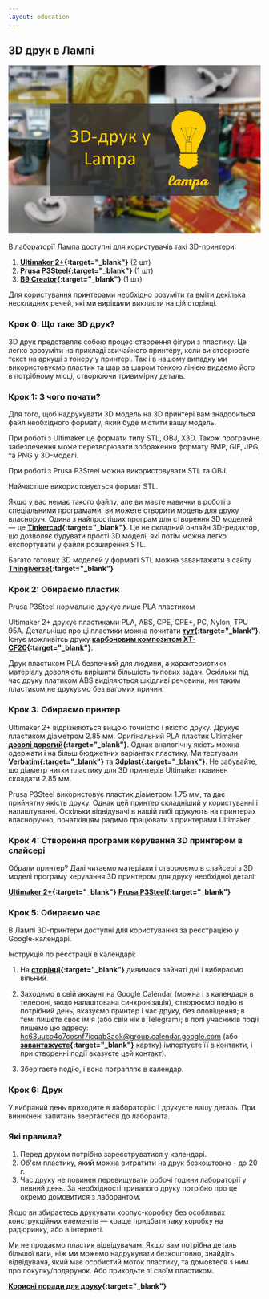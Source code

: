 ```yaml
---
layout: education
---
```


## 3D друк в Лампі

![](/img/3dprint.png)

В лабораторії Лампа доступні для користувачів такі 3D-принтери:

1) **[Ultimaker 2+](https://ultimaker.com/en/products/ultimaker-2-plus){:target="_blank"}** (2 шт)
2) **[Prusa P3Steel](https://reprap.org/wiki/P3Steel){:target="_blank"}** (1 шт) 
3) **[B9 Creator](https://www.b9c.com/products/b9creator){:target="_blank"}** (1 шт)

Для користування принтерами необхідно розуміти та вміти декілька нескладних речей, які ми вирішили викласти на цій сторінці.

### Крок 0: Що таке 3D друк?

3D друк представляє собою процес створення фігури з пластику. Це легко зрозуміти на прикладі звичайного принтеру, коли ви створюєте текст на аркуші з тонеру у принтері. Так і в нашому випадку ми використовуємо пластик та шар за шаром тонкою лінією видаємо його в потрібному місці, створюючи тривимірну деталь.

### Крок 1: З чого почати?

Для того, щоб надрукувати 3D модель на 3D принтері вам знадобиться файл необхідного формату, який буде містити вашу модель. 

При роботі з Ultimaker це формати типу STL, OBJ, X3D. Також програмне забезпечення може перетворювати зображення формату BMP, GIF, JPG, та PNG у 3D-моделі. 

При роботі з Prusa P3Steel можна використовувати STL та OBJ.

Найчастіше використовується формат STL.

Якщо у вас немає такого файлу, але ви маєте навички в роботі з спеціальними програмами, ви можете створити модель для друку власноруч. Одина з найпростіших програм для створення 3D моделей — це **[Tinkercad](https://www.tinkercad.com/){:target="_blank"}**. Це не складний онлайн 3D-редактор, що дозволяє будувати прості 3D моделі, які потім можна легко експортувати у файли розширення STL.

Багато готових 3D моделей у форматі STL можна завантажити з сайту **[Thingiverse](https://www.thingiverse.com/){:target="_blank"}** 

### Крок 2: Обираємо пластик

Prusa P3Steel нормально друкує лише PLA пластиком

Ultimaker 2+ друкує пластиками PLA, ABS, CPE, CPE+, PC, Nylon, TPU 95A. Детальніше про ці пластики можна почитати **[тут](http://ultimaker-ukraine.com/consumables){:target="_blank"}**. Існує можливітсь друку **[карбоновим композитом XT-CF20](http://ultimaker-ukraine.com/perpetuumnozzles){:target="_blank"}**. 

Друк пластиком PLA безпечний для людини, а характеристики матеріалу доволяють вирішити більшість типових задач. Оскільки під час друку платиком ABS виділяються шкідливі речовини, ми таким пластиком не друкуємо без вагомих причин.

### Крок 3: Обираємо принтер

Ultimaker 2+ відрізняються вищою точністю і якістю друку. Друкує пластиком діаметром 2.85 мм. Оригінальний PLA пластик Ultimaker **[доволі дорогий](http://ultimaker-ukraine.com/consumables){:target="_blank"}**. Однак аналогічну якість можна одержати і на більш бюджетних варіантах пластику. Ми тестували **[Verbatim](https://www.itbox.ua/product/Plastik_dlya_3D-printera_Verbatim_PLA_285_mm_NATURAL_TRANSPARENT_1kg_55282-p290959/){:target="_blank"}** та **[3dplast](https://3dplast.biz/g31329042-pla-pla-plastik){:target="_blank"}**. Не забувайте, що діаметр нитки пластику для 3D принтерів Ultimaker повинен складати 2.85 мм.

Prusa P3Steel використовує пластик діаметром 1.75 мм, та дає прийнятну якість друку. Однак цей принтер складніший у користуванні і налаштуванні. Оскільки відвідувачі в нашій лабі друкують на принтерах власноручно, початківцям радимо працювати з принтерами Ultimaker.

### Крок 4: Створення програми керування 3D принтером в слайсері

Обрали принтер? Далі читаємо матеріали і створюємо в слайсері з 3D моделі програму керування 3D принтером для друку необхідної деталі:

**[Ultimaker 2+](https://docs.google.com/document/d/1kv70LDt4RQ5DJF0VhjX1YmCPaO7KFO3h1ugjstieAxQ/){:target="_blank"}**
**[Prusa P3Steel](https://docs.google.com/document/d/17sr4mjV8AaRWV5BXCtGX1tumjcmsgQw2L5bLBKnWspA/){:target="_blank"}**

### Крок 5: Обираємо час

В Лампі 3D-принтери доступні для користування за реєстрацією у Google-календарі.

Інструкція по реєстрації в календарі:

1) На **[сторінці](https://calendar.google.com/calendar/embed?src=hc63uuco4o7cosnf7icqab3aok@group.calendar.google.com&ctz=Europe/Kiev&pli=1){:target="_blank"}** дивимося зайняті дні і вибираємо вільний.

2) Заходимо в свій аккаунт на Google Calendar (можна і з календаря в телефоні, якщо налаштована синхронізація), створюємо подію в потрібний день, вказуємо принтер і час друку, без оповіщення; в темі пишете своє ім'я (або свій нік в Telegram); в полі учасників події пишемо цю адресу: hc63uuco4o7cosnf7icqab3aok@group.calendar.google.com (або **[завантажуєте](https://goo.gl/ppwPSn){:target="_blank"}** картку) імпортуєте її в контакти, і при створенні події вказуєте цей контакт).

3) Зберігаєте подію, і вона потрапляє в календар.

### Крок 6: Друк

У вибраний день приходите в лабораторію і друкуєте вашу деталь. При виникнені запитань звертаєтеся до лаборанта.

### Які правила?

1) Перед друком потрібно зареєструватися у календарі.
2) Об'єм пластику, який можна витратити на друк безкоштовно - до 20 г.
3) Час друку не повинен перевищувати робочі години лабораторії у певний день. За необхідності тривалого друку потрібно про це окремо домовитися з лаборантом.

Якщо ви збираєтесь друкувати корпус-коробку без особливих конструкційних елементів — краще придбати таку коробку на радіоринку, або в інтернеті.

Ми не продаємо пластик відвідувачам. Якщо вам потрібна деталь більшої ваги, ніж ми можемо надрукувати безкоштовно, знайдіть відвідувача, який має особистий моток пластику, та домовтеся з ним про покупку/подарунок. Або приходьте зі своїм пластиком.

**[Корисні поради для друку](https://docs.google.com/document/d/1ea0iwyPkw4g35mo5jPZa1Pp75_hfcIb0H062X_vJoRg/edit/){:target="_blank"}**
